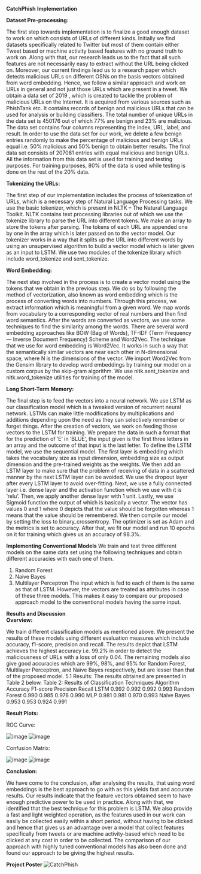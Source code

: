 **CatchPhish**
**Implementation**

**Dataset Pre-processing:**

The first step towards implementation is to finalize a good enough dataset to work on which consists of URLs of different kinds. Initially we find datasets specifically related to Twitter but most of them contain either Tweet based or machine activity based features with no ground truth to work on. Along with that, our research leads us to the fact that all such features are not necessarily easy to extract without the URL being clicked on. Moreover, our current findings lead us to a research paper  which detects malicious URLs on different OSNs on the basis vectors obtained from word embedding. Hence, we follow a similar approach and work on URLs in general and not just those URLs which are present in a tweet. 
We obtain a data set of 2019 , which is created to tackle the problem of malicious URLs on the Internet. It is acquired from various sources such as PhishTank etc. It contains records of benign and malicious URLs that can be used for analysis or building classifiers. The total number of unique URLs in the data set is 450176 out of which 77% are benign and 23% are malicious. The data set contains four columns representing the index, URL, label, and result. 
In order to use the data set for our work, we delete a few benign entries randomly to make the percentage of malicious and benign URLs equal i.e. 50% malicious and 50% benign to obtain better results. The final data set consists of 207081 entries with equal malicious and benign URLs. All the information from this data set is used for training and testing purposes. For training purposes, 80% of the data is used while testing is done on the rest of the 20% data. 

**Tokenizing the URLs:**

The first step of our implementation includes the process of tokenization of URLs, which is a necessary step of Natural Language Processing tasks. We use the basic tokenizer, which is present in NLTK – The Natural Language Toolkit. NLTK contains text processing libraries out of which we use the tokenize library to parse the URL into different tokens. We make an array to store the tokens after parsing. The tokens of each URL are appended one by one in the array which is later passed on to the vector model. Our tokenizer works in a way that it splits up the URL into different words by using an unsupervised algorithm to build a vector model which is later given as an input to LSTM. We use two modules of the tokenize library which include word_tokenize and sent_tokenize. 


**Word Embedding:**

The next step involved in the process is to create a vector model using the tokens that we obtain in the previous step. We do so by following the method of vectorization, also known as word embedding which is the process of converting words into numbers. Through this process, we extract information which is meaningful from a given word. We map words from vocabulary to a corresponding vector of real numbers and then find word semantics. After the words are converted as vectors, we use some techniques to find the similarity among the words. There are several word embedding approaches like BOW (Bag of Words), TF-IDF (Term Frequency — Inverse Document Frequency) Scheme and Word2Vec. The technique that we use for word embedding is Word2Vec. It works in such a way that the semantically similar vectors are near each other in N-dimensional space, where N is the dimensions of the vector. We import Word2Vec from the Gensim library to develop word embeddings by training our model on a custom corpus by the skip-gram algorithm. We use nltk.sent_tokenize and nltk.word_tokenize utilities for training of the model.

**Long Short-Term Memory:**

The final step is to feed the vectors into a neural network. We use LSTM as our classification model which is a tweaked version of recurrent neural network. LSTMs can make little modifications by multiplications and additions depending upon the need as they can selectively remember or forget things. After the creation of vectors, we work on feeding those vectors to the LSTM for training. We prepare the data in such a format that for the prediction of ’E’ in ’BLUE’, the input given is the first three letters in an array and the outcome of that input is the last letter. To define the LSTM model, we use the sequential model. The first layer is embedding which takes the vocabulary size as input dimension, embedding size as output dimension and the pre-trained weights as the weights. We then add an LSTM layer to make sure that the problem of receiving of data in a scattered manner by the next LSTM layer can be avoided. We use the dropout layer after every LSTM layer to avoid over-fitting. Next, we use a fully connected layer i.e. dense layer and the activation function which we use with it is ‘relu’. Then, we apply another dense layer with 1 unit. Lastly, we use Sigmoid function the output of which is basically a vector. The vector has values 0 and 1 where 0 depicts that the value should be forgotten whereas 1 means that the value should be remembered. We then compile our model by setting the loss to binary_crossentropy. The optimizer is set as Adam and the metrics is set to accuracy. After that, we fit our model and run 10 epochs on it for training which gives us an accuracy of 98.3%. 

**Implementing Conventional Models**
We train and test three different models on the same data set using the following techniques and obtain different accuracies with each one of them. 
1.	Random Forest
2.	Naive Bayes
3.	Multilayer Perceptron
The input which is fed to each of them is the same as that of LSTM. However, the vectors are treated as attributes in case of these three models. This makes it easy to compare our proposed approach model to the conventional models having the same input.

**Results and Discussion  
Overview:**

We train different classification models as mentioned above. We present the results of these models using different evaluation measures which include accuracy, f1-score, precision and recall. The results depict that LSTM achieves the highest accuracy i.e. 99.2% in order to detect the maliciousness of URLs with a loss of only 0.04. The remaining models also give good accuracies which are 99%, 98%, and 95% for Random Forest, Multilayer Perceptron, and Naïve Bayes respectively, but are lesser than that of the proposed model. 
5.1 Results:
The results obtained are presented in Table 2 below.
Table 2: Results of Classification Techniques
Algorithm	Accuracy	F1-score	Precision	Recall
LSTM	0.992	0.992	0.992	0.993
Random Forest	0.990	0.985	0.976	0.990
MLP	0.981	0.981	0.970	0.993
Naïve Bayes	0.953	0.953	0.924	0.991

**Result Plots:**

ROC Curve:


![image](https://user-images.githubusercontent.com/55654110/149082806-a0b358c5-792e-4995-93cf-9ab98b4c817a.png)
![image](https://user-images.githubusercontent.com/55654110/149082884-41a93e25-bfd2-427d-9fc5-068f5578dd07.png)

Confusion Matrix:

![image](https://user-images.githubusercontent.com/55654110/149082934-59c496ab-1787-4bdd-9604-f7c1136b975a.png)
![image](https://user-images.githubusercontent.com/55654110/149082950-28ed618f-a6a4-4708-8040-e5d6293e652c.png)

**Conclusion:**

We have come to the conclusion, after analysing the results, that using word embeddings is the best approach to go with as this yields fast and accurate results. Our results indicate that the feature vectors obtained seem to have enough predictive power to be used in practice. Along with that, we identified that the best technique for this problem is LSTM. We also provide a fast and light weighted operation, as the features used in our work can easily be collected easily within a short period, without having to be clicked and hence that gives us an advantage over a model that collect features specifically from tweets or are machine activity-based which need to be clicked at any cost in order to be collected. The comparison of our approach with highly tuned conventional models has also been done and found our approach to be giving the highest results. 


**Project Poster**
![CatchPhish](https://user-images.githubusercontent.com/55654110/149083485-51c2299e-3e5b-4c79-8cb4-e57ea7148b9d.png)

